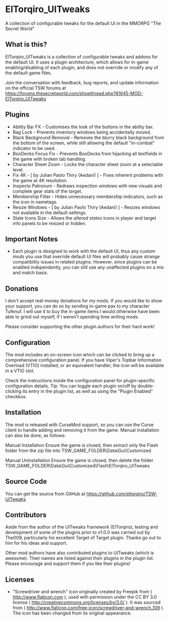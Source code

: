ElTorqiro_UITweaks
==================
A collection of configurable tweaks for the default UI in the MMORPG "The Secret World"
   
   
What is this?
-------------
ElTorqiro_UITweaks is a collection of configurable tweaks and addons for the default UI. It uses a plugin architecture, which allows for in-game enabling/disabling of each plugin, and does not override or modify any of the default game files.

Join the conversation with feedback, bug reports, and update information on the official TSW forums at https://forums.thesecretworld.com/showthread.php?81645-MOD-ElTorqiro_UITweaks
   
   
Plugins
-------
* Ability Bar FX - Customises the look of the buttons in the ability bar.
* Bag Lock - Prevents inventory windows being accidentally moved.
* Black Background Removal - Removes the blurry black background from the bottom of the screen, while still allowing the default "in-combat" indicator to be used.
* BooDecks Focus Fix - Prevents BooDecks from hijacking all textfields in the game with broken tab handling.
* Character Sheet Zoom - Locks the character sheet zoom at a selectable level.
* Fix 4K - [ by Julian Paolo Thiry (Aedani) ] - Fixes inherent problems with the game at 4K resolution.
* Inspecto Patronum - Redraws inspection windows with new visuals and complete gear stats of the target.
* Membership Filter - Hides unnecessary membership indicators, such as the icon in nametags.
* Resize Windows - [ by Julian Paolo Thiry (Aedani) ] - Resizes windows not available in the default settings.
* State Icons Size - Allows the _altered states_ icons in player and target info panels to be resized or hidden.
   
   
Important Notes
---------------
* Each plugin is designed to work with the default UI, thus any custom mods you use that override default UI files will probably cause strange compatibility issues in related plugins.  However, since plugins can be enabled independently, you can still use any unaffected plugins on a mix and match basis.
  
  
Donations
---------
I don't accept real-money donations for my mods.  If you would like to show your support, you can do so by sending in-game pax to my character Tufenuf.  I will use it to buy the in-game items I would otherwise have been able to grind out myself, if I weren't spending time writing mods.

Please consider supporting the other plugin authors for their hard work!
  
  
Configuration
-------------
The mod includes an on-screen icon which can be clicked to bring up a comprehensive configuration panel.  If you have Viper's Topbar Information Overload (VTIO) installed, or an equivalent handler, the icon will be available in a VTIO slot.
   
Check the instructions inside the configuration panel for plugin-specific configuration details.  Tip: You can toggle each plugin on/off by double-clicking its entry in the plugin list, as well as using the "Plugin Enabled" checkbox.
  
   
Installation
------------
The mod is released with CurseMod support, so you can use the Curse client to handle adding and removing it from the game.  Manual installation can also be done, as follows:
  
Manual Installation
Ensure the game is closed, then extract only the Flash folder from the zip file into TSW_GAME_FOLDER\Data\Gui\Customized
  
Manual Uninstallation
Ensure the game is closed, then delete the folder TSW_GAME_FOLDER\Data\Gui\Customized\Flash\ElTorqiro_UITweaks
   
   
Source Code
-----------
You can get the source from GitHub at https://github.com/eltorqiro/TSW-UITweaks
   
   
Contributors
------------
Aside from the author of the UITweaks framework (ElTorqiro), testing and development of some of the plugins prior to v1.0.0 was carried out by The009, particularly his excellent Target of Target plugin.  Thanks go out to him for his ideas and support.

Other mod authors have also contributed plugins to UITweaks (which is awesome).  Their names are listed against their plugins in the plugin list.  Please encourage and support them if you like their plugins!
  
  
Licenses
--------
* "Screwdriver and wrench" icon originally created by Freepik from ( http://www.flaticon.com ), used with permission under the CC BY 3.0 license ( http://creativecommons.org/licenses/by/3.0/ ).  It was sourced from ( http://www.flaticon.com/free-icon/screwdriver-and-wrench_109 ).  The icon has been changed from its original appearance.